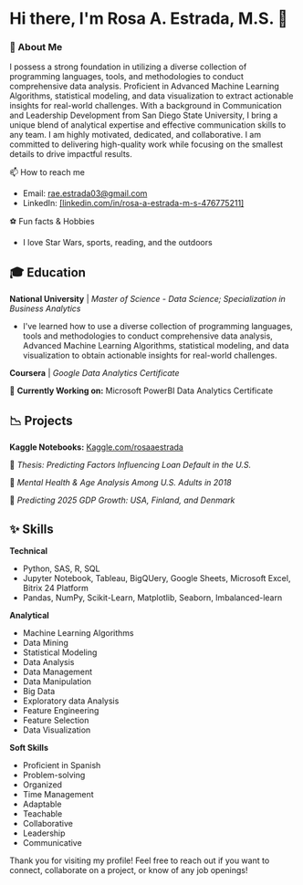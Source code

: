 # Hi there, I'm Rosa A. Estrada, M.S. 👋

### 🔅 About Me
I possess a strong foundation in utilizing a diverse collection of programming languages, tools, and methodologies to conduct comprehensive data analysis. 
Proficient in Advanced Machine Learning Algorithms, statistical modeling, and data visualization to extract actionable insights for real-world challenges. 
With a background in Communication and Leadership Development from San Diego State University, I bring a unique blend of analytical expertise and effective communication skills to any team. 
I am highly motivated, dedicated, and collaborative. I am committed to delivering high-quality work while focusing on the smallest details to drive impactful results.

📫 How to reach me
- Email: rae.estrada03@gmail.com
- LinkedIn: [[linkedin.com/in/rosa-a-estrada-m-s-476775211]](https://www.linkedin.com/in/rosa-a-estrada-m-s-476775211?lipi=urn%3Ali%3Apage%3Ad_flagship3_profile_view_base_contact_details%3Bgd44CFwETwyVr76omfu5WQ%3D%3D)

⚽️ Fun facts & Hobbies
- I love Star Wars, sports, reading, and the outdoors

## 🎓 Education
**National University** | *Master of Science - Data Science; Specialization in Business Analytics*
- I've learned how to use a diverse collection of programming languages, tools and methodologies to conduct comprehensive data analysis, Advanced Machine Learning Algorithms, statistical modeling, and data visualization to obtain actionable insights for real-world challenges.

**Coursera** | *Google Data Analytics Certificate*

🌱 **Currently Working on:** Microsoft PowerBI Data Analytics Certificate

## 📉 Projects

**Kaggle Notebooks:** [Kaggle.com/rosaaestrada](https://www.kaggle.com/rosaaestrada)

  🔹 *Thesis: Predicting Factors Influencing Loan Default in the U.S.*

  🔹 *Mental Health & Age Analysis Among U.S. Adults in 2018*

  🔹 *Predicting 2025 GDP Growth: USA, Finland, and Denmark*

## ✨ Skills
**Technical**
- Python, SAS, R, SQL
- Jupyter Notebook, Tableau, BigQUery, Google Sheets, Microsoft Excel, Bitrix 24 Platform
- Pandas, NumPy, Scikit-Learn, Matplotlib, Seaborn, Imbalanced-learn

**Analytical**
- Machine Learning Algorithms
- Data Mining
- Statistical Modeling
- Data Analysis
- Data Management
- Data Manipulation
- Big Data
- Exploratory data Analysis
- Feature Engineering
- Feature Selection
- Data Visualization
  
**Soft Skills**
- Proficient in Spanish
- Problem-solving
- Organized
- Time Management
- Adaptable
- Teachable
- Collaborative
- Leadership
- Communicative

Thank you for visiting my profile! Feel free to reach out if you want to connect, collaborate on a project, or know of any job openings!
<!---
rosaaestrada/rosaaestrada is a ✨ special ✨ repository because its `README.md` (this file) appears on your GitHub profile.
You can click the Preview link to take a look at your changes.
--->
